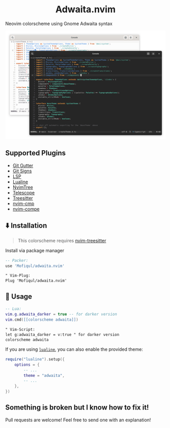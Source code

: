 <h1 align="center">Adwaita.nvim</h1>

Neovim colorscheme using Gnome Adwaita syntax

![Adwaita Nvim](./adwaita-nvim.png)

## Supported Plugins

- [Git Gutter](https://github.com/airblade/vim-gitgutter)
- [Git Signs](https://github.com/lewis6991/gitsigns.nvim)
- [LSP](https://github.com/neovim/nvim-lspconfig)
- [Lualine](https://github.com/hoob3rt/lualine.nvim)
- [NvimTree](https://github.com/kyazdani42/nvim-tree.lua)
- [Telescope](https://github.com/nvim-telescope/telescope.nvim)
- [Treesitter](https://github.com/nvim-treesitter/nvim-treesitter)
- [nvim-cmp](https://github.com/hrsh7th/nvim-cmp)
- [nvim-compe](https://github.com/hrsh7th/nvim-compe)

## ⬇️ Installation

> This colorscheme requires [nvim-treesitter](https://github.com/nvim-treesitter/nvim-treesitter)

Install via package manager

```lua
-- Packer:
use 'Mofiqul/adwaita.nvim'
```

```vim
" Vim-Plug:
Plug 'Mofiqul/adwaita.nvim'
```

## 🚀 Usage

```lua
-- Lua:
vim.g.adwaita_darker = true -- for darker version
vim.cmd([[colorscheme adwaita]])
```

```vim
" Vim-Script:
let g:adwaita_darker = v:true " for darker version
colorscheme adwaita
```

If you are using [`lualine`](https://github.com/hoob3rt/lualine.nvim), you can also enable the provided theme:

```lua
require("lualine").setup({
    options = {
        -- ...
        theme = "adwaita",
        -- ...
    },
})
```

## Something is broken but I know how to fix it!

Pull requests are welcome! Feel free to send one with an explanation!

